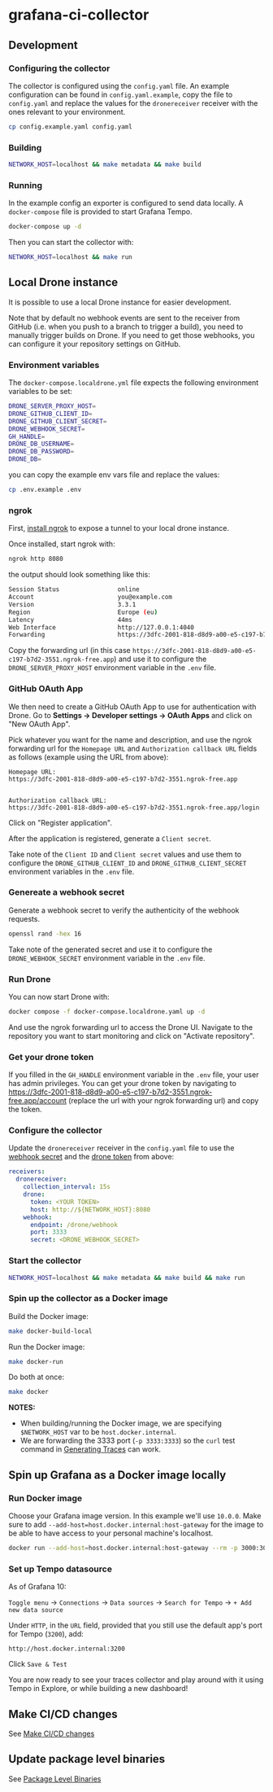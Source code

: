# grafana-ci-collector

## Development

### Configuring the collector

The collector is configured using the `config.yaml` file.
An example configuration can be found in `config.yaml.example`, copy the file to `config.yaml` and replace the values for the `dronereceiver` receiver with the ones relevant to your environment.

```bash
cp config.example.yaml config.yaml
```

### Building

```bash
NETWORK_HOST=localhost && make metadata && make build
```

### Running

In the example config an exporter is configured to send data locally. A `docker-compose` file is provided to start Grafana Tempo.

```bash
docker-compose up -d
```

Then you can start the collector with:

```bash
NETWORK_HOST=localhost && make run
```

## Local Drone instance

It is possible to use a local Drone instance for easier development.

Note that by default no webhook events are sent to the receiver from GitHub (i.e. when you push to a branch to trigger a build), you need to manually trigger builds on Drone.
If you need to get those webhooks, you can configure it your repository settings on GitHub.

### Environment variables

The `docker-compose.localdrone.yml` file expects the following environment variables to be set:

```bash
DRONE_SERVER_PROXY_HOST=
DRONE_GITHUB_CLIENT_ID=
DRONE_GITHUB_CLIENT_SECRET=
DRONE_WEBHOOK_SECRET=
GH_HANDLE=
DRONE_DB_USERNAME=
DRONE_DB_PASSWORD=
DRONE_DB=
```

you can copy the example env vars file and replace the values:

```bash
cp .env.example .env
```

### ngrok

First, [install ngrok](https://ngrok.com/download) to expose a tunnel to your local drone instance.

Once installed, start ngrok with:

```bash
ngrok http 8080
```

the output should look something like this:

```bash
Session Status                online
Account                       you@example.com
Version                       3.3.1
Region                        Europe (eu)
Latency                       44ms
Web Interface                 http://127.0.0.1:4040
Forwarding                    https://3dfc-2001-818-d8d9-a00-e5-c197-b7d2-3551.ngrok-free.app -> http://localhost:8080
```

Copy the forwarding url (in this case `https://3dfc-2001-818-d8d9-a00-e5-c197-b7d2-3551.ngrok-free.app`) and use it to configure the `DRONE_SERVER_PROXY_HOST` environment variable in the `.env` file.

### GitHub OAuth App

We then need to create a GitHub OAuth App to use for authentication with Drone.
Go to **Settings -> Developer settings -> OAuth Apps** and click on "New OAuth App".

Pick whatever you want for the name and description, and use the ngrok forwarding url for the `Homepage URL` and `Authorization callback URL` fields as follows (example using the URL from above):

```
Homepage URL:
https://3dfc-2001-818-d8d9-a00-e5-c197-b7d2-3551.ngrok-free.app


Authorization callback URL:
https://3dfc-2001-818-d8d9-a00-e5-c197-b7d2-3551.ngrok-free.app/login
```

Click on "Register application".

After the application is registered, generate a `Client secret`.

Take note of the `Client ID` and `Client secret` values and use them to configure the `DRONE_GITHUB_CLIENT_ID` and `DRONE_GITHUB_CLIENT_SECRET` environment variables in the `.env` file.

### Genereate a webhook secret

Generate a webhook secret to verify the authenticity of the webhook requests.

```bash
openssl rand -hex 16
```

Take note of the generated secret and use it to configure the `DRONE_WEBHOOK_SECRET` environment variable in the `.env` file.

### Run Drone

You can now start Drone with:

```bash
docker compose -f docker-compose.localdrone.yaml up -d
```

And use the ngrok forwarding url to access the Drone UI.
Navigate to the repository you want to start monitoring and click on "Activate repository".

### Get your drone token

If you filled in the `GH_HANDLE` environment variable in the `.env` file, your user has admin privileges. You can get your drone token by navigating to https://3dfc-2001-818-d8d9-a00-e5-c197-b7d2-3551.ngrok-free.app/account (replace the url with your ngrok forwarding url) and copy the token.

### Configure the collector

Update the `dronereceiver` receiver in the `config.yaml` file to use the [webhook secret](#genereate-a-webhook-secret) and the [drone token](#get-your-drone-token) from above:

```yaml
receivers:
  dronereceiver:
    collection_interval: 15s
    drone:
      token: <YOUR TOKEN>
      host: http://${NETWORK_HOST}:8080
    webhook:
      endpoint: /drone/webhook
      port: 3333
      secret: <DRONE_WEBHOOK_SECRET>
```

### Start the collector

```bash
NETWORK_HOST=localhost && make metadata && make build && make run
```

### Spin up the collector as a Docker image

Build the Docker image:

```bash
make docker-build-local
```

Run the Docker image:

```bash
make docker-run
```

Do both at once:

```bash
make docker
```

**NOTES:**

- When building/running the Docker image, we are specifying `$NETWORK_HOST` var to be `host.docker.internal`.
- We are forwarding the 3333 port (`-p 3333:3333`) so the `curl` test command in [Generating Traces](#generating-graces) can work.

## Spin up Grafana as a Docker image locally

### Run Docker image

Choose your Grafana image version. In this example we'll use `10.0.0`. Make sure to add `--add-host=host.docker.internal:host-gateway`
for the image to be able to have access to your personal machine's localhost.

```bash
docker run --add-host=host.docker.internal:host-gateway --rm -p 3000:3000 grafana/grafana:10.0.0
```

### Set up Tempo datasource

As of Grafana 10:

`Toggle menu` -> `Connections` -> `Data sources` -> `Search for Tempo` -> `+ Add new data source`

Under `HTTP`, in the `URL` field, provided that you still use the default app's port for Tempo (`3200`), add:

```
http://host.docker.internal:3200
```

Click `Save & Test`

You are now ready to see your traces collector and play around with it using Tempo in Explore, or while building a new
dashboard!

## Make CI/CD changes

See [Make CI/CD changes](.drone/README.md)

## Update package level binaries

See [Package Level Binaries](./PACKAGE_LEVEL_BINARIES.md)
